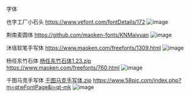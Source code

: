 字体

也字工厂小石头
https://www.yefont.com/fontDetails/172
![image](https://github.com/user-attachments/assets/94807390-c418-432d-983f-4224917b0352)

荆南麦圆体
https://github.com/maoken-fonts/KNMaiyuan
![image](https://github.com/user-attachments/assets/e7725f08-083b-45d8-941f-dd773df8f660)

沐瑶软笔手写体
https://www.maoken.com/freefonts/1309.html
![image](https://github.com/user-attachments/assets/ddbe727d-e131-402e-9eff-386b59ec1cc3)

杨任东竹石体 [杨任东竹石体1.23.zip](https://github.com/user-attachments/files/16630479/1.23.zip)
https://www.maoken.com/freefonts/760.html
![image](https://github.com/user-attachments/assets/0c625688-2912-4bdd-b8f3-d5144e001b15)

千图马克手写体 [千图马克手写体.zip](https://github.com/user-attachments/files/16630423/default.zip)
https://www.58pic.com/index.php?m=qtwFontPage&i=qt-mk
![image](https://github.com/user-attachments/assets/a5f54693-f7cf-4114-a2d8-44a2cec723e6)

